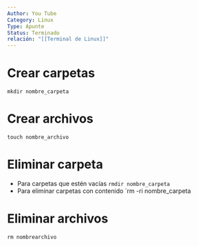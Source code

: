 ```yaml
---
Author: You Tube
Category: Linux
Type: Apunte
Status: Terminado
relación: "[[Terminal de Linux]]"
---
```

# Crear carpetas

`mkdir nombre_carpeta`

# Crear archivos

`touch nombre_archivo`

# Eliminar carpeta
- Para carpetas que estén vacías
`rmdir nombre_carpeta`
- Para eliminar carpetas con contenido 
`rm -ri nombre_carpeta
# Eliminar archivos
`rm nombrearchivo`
